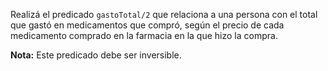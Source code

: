 Realizá el predicado `gastoTotal/2` que relaciona a una persona con el total que gastó en medicamentos
que compró, según el precio de cada medicamento comprado en la farmacia en la que hizo la compra.

**Nota:** Este predicado debe ser inversible.